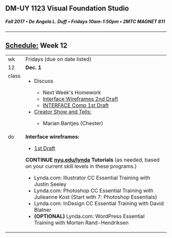 ## DM-UY 1123 Visual Foundation Studio
##### Fall 2017 • De Angela L. Duff • Fridays 10am-1:50pm • 2MTC MAGNET 811

---
## [Schedule:](dm1123_schedule_overview.md) Week 12


<table>
<tr>
<td>wk</td>
<td>Fridays (due on date listed)</td>
</tr>
<tr>
  <td valign="top">12</td>
  <td valign="top"><strong>Dec. 1</strong></td>
</tr>
<tr>
<td valign="top">class</td>
<td valign="top">
<ul>
<li>Discuss</li>
<ul>
<li>Next Week's Homework</li>
<li><a href="dm1123vfs_projects_interface.md">Interface Wireframes 2nd Draft</a></li>
<li><a href="dm1123vfs_projects_interface.md">INTERFACE Comp 1st Draft</a></li>
</ul>
<li><a href="assigned_creator_show_and_tells.md">Creator Show and Tells:</a></li>
    <ul>
    <li>Marian Bantjes (Chester)</li>
    </ul>       
</ul>
  
</td>
</tr>
<!-- read -->


<!-- do -->
<tr>
  <td valign="top">do</td>
  <td>
  <strong>Interface wireframes: </strong>
  <ul>
  <li><a href="dm1123vfs_projects_interface.md">1st Draft</a></li>   
  </ul>
  <strong>CONTINUE <a href="http://nyu.edu/lynda">nyu.edu/lynda</a> Tutorials</strong> (as needed, based on your current skill levels in these programs.)
  <ul>
  
  <li>Lynda.com: Illustrator CC Essential Training with Justin Seeley</li>
  <li>Lynda.com: Photoshop CC Essential Training with Julieanne Kost (Start with 7: Photoshop Essentials)</li>
  <li>Lynda.com: InDesign CC Essential Training with David Blatner</li>
  <li><b>(OPTIONAL)</b> Lynda.com: WordPress Essential Training with Morten Rand-Hendriksen</li>
  </ul></td>
</tr>
</table>